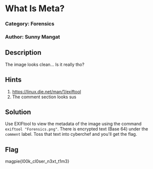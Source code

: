 # What Is Meta?
### Category: Forensics
### Author: Sunny Mangat

## Description
The image looks clean... Is it really tho? 

## Hints
1. https://linux.die.net/man/1/exiftool
2. The comment section looks sus

## Solution
Use EXIFtool to view the metadata of the image using the command `exiftool "Forensics.png"`. There is encrypted text (Base 64) under the `comment` label. Toss that text into cyberchef and you'll get the flag.

## Flag
magpie{l00k_cl0ser_n3xt_t1m3}
